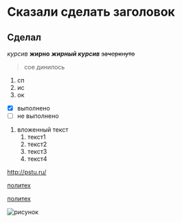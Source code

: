 # Сказали сделать заголовок
## Сделал
*курсив*
**жирно**
***жирный курсив***
~~зачеркнуто~~
> сое
> динилось
1. сп
2. ис
3. ок
- [x] выполнено
- [ ] не выполнено
1. вложенный текст
    1. текст1
    2. текст2
    3. текст3
    4. текст4

<http://pstu.ru/>

[политех](http://pstu.ru/)

[политех](http://pstu.ru/ "сайт ПНИПУ")

![рисунок](http://cdn.iz.ru/sites/default/files/styles/900x506/public/news-2018-01/Depositphotos_6651515_l-2015.jpg?itok=hfROhdqH "вода")
